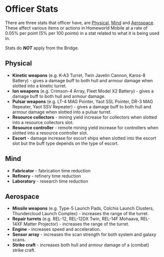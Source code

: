 # Officer Stats

There are three stats that officer have, are [Physical](#physical), [Mind](#mind) and [Aerospace](#aerospace). These affect various items or actions in Homeworld Mobile at a rate of 0.05% per point (5% per 100 points) in a stat related to what it is being used in.

Stats do ***NOT*** apply from the Bridge.

## Physical

* **Kinetic weapons** (e.g. K-A3 Turret, Twin Javelin Cannon, Karos-8 Battery) - gives a damage buff to both hull and armour damage when slotted into a kinetic turret.
* **Ion weapons** (e.g. Crimson-4 Array, Fleet Model X2 Battery) - gives a damage buff to both hull and armour damage.
* **Pulsar weapons** (e.g. LT-4 MAG Pointer, Yaot SSL Pointer, DR-3 MAG Repeater, Yaot SSV Repeater) - gives a damage buff to both hull and armour damage when slotted into a pulsar turret.
* **Resource collectors** - mining yield increase for collectors when slotted into a resource collectors slot.
* **Resource controller** - remote mining yield increase for controllers when slotted into a resource controller slot.
* **Escort** - damage increase for escort ships when slotted into the escort slot but the buff type depends on the type of escort.

## Mind

* **Fabricator** - fabrication time reduction
* **Refinery** - refinery time reduction
* **Laboratory** - research time reduction

## Aerospace

* **Missile weapons** (e.g. Type-5 Launch Pads, Colchis Launch Clusters, Thundercloud Launch Complex) - increases the range of the turret.
* **Repair turrets** (e.g. REL-12, REL-12DX Twin, REL-14F Mohaava, REL-14XF Matter Projector) - increases the range of the turret.
* **Engine** - increases speed and acceleration.
* **Sensor array** - increases the scan strength for both system and galaxy scans.
* **Strike craft** - increases both hull and armour damage of a (combat) strike craft.
